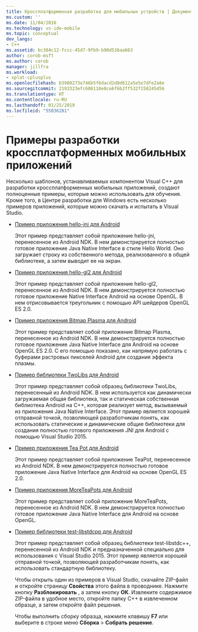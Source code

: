 ```yaml
---
title: Кроссплатформенная разработка для мобильных устройств | Документы Майкрософт
ms.custom: ''
ms.date: 11/04/2016
ms.technology: vs-ide-mobile
ms.topic: conceptual
dev_langs:
- C++
ms.assetid: bc384c12-fccc-45d7-9fb9-b90d536aa663
author: corob-msft
ms.author: corob
manager: jillfra
ms.workload:
- xplat-cplusplus
ms.openlocfilehash: b3980273e746b5f6dacd2d8d612a5e5e7dfe2a8e
ms.sourcegitcommit: 2193323efc608118e0ce6f6b2ff532f158245d56
ms.translationtype: HT
ms.contentlocale: ru-RU
ms.lasthandoff: 01/25/2019
ms.locfileid: "55036281"
---
```

# <a name="cross-platform-mobile-development-examples"></a>Примеры разработки кроссплатформенных мобильных приложений
Несколько шаблонов, устанавливаемых компонентом Visual C++ для разработки кроссплатформенных мобильных приложений, создают полноценные примеры, которые можно использовать для обучения. Кроме того, в Центре разработки для Windows есть несколько примеров приложений, которые можно скачать и испытать в Visual Studio.

- [Пример приложения hello-jni для Android](https://code.msdn.microsoft.com/hello-jni-Android-790ab73d)

   Этот пример представляет собой приложение hello-jni, перенесенное из Android NDK. В нем демонстрируется полностью готовое приложение Java Native Interface в стиле Hello World. Оно загружает строку из собственного метода, реализованного в общей библиотеке, а затем выводит ее на экран.

- [Пример приложения hello-gl2 для Android](https://code.msdn.microsoft.com/hello-gl2-Android-3b61896c)

   Этот пример представляет собой приложение hello-gl2, перенесенное из Android NDK. В нем демонстрируется полностью готовое приложение Native Interface Android на основе OpenGL. В нем отрисовывается треугольник с помощью API шейдеров OpenGL ES 2.0.

- [Пример приложения Bitmap Plasma для Android](https://code.msdn.microsoft.com/Bitmap-Plasma-Android-77ae296a)

   Этот пример представляет собой приложение Bitmap Plasma, перенесенное из Android NDK. В нем демонстрируется полностью готовое приложение Java Native Interface для Android на основе OpenGL ES 2.0. С его помощью показано, как напрямую работать с буферами растровых пикселей Android для создания эффекта плазмы.

- [Пример библиотеки TwoLibs для Android](https://code.msdn.microsoft.com/TwoLibs-Android-Library-6396e5c4)

   Этот пример представляет собой образец библиотеки TwoLibs, перенесенный из Android NDK. В нем используется как динамически загружаемая общая библиотека, так и статическая собственная библиотека Android на C++, которая реализует метод, вызываемый из приложения Java Native Interface. Этот пример является хорошей отправной точкой, позволяющей разработчикам понять, как использовать статические и динамические общие библиотеки для создания полностью готового приложения JNI для Android с помощью Visual Studio 2015.

- [Пример приложения Tea Pot для Android](https://code.msdn.microsoft.com/Tea-Pot-Android-Application-e7c05d73)

   Этот пример представляет собой приложение TeaPot, перенесенное из Android NDK. В нем демонстрируется полностью готовое приложение Java Native Interface для Android на основе OpenGL ES 2.0.

- [Пример приложения MoreTeaPots для Android](https://code.msdn.microsoft.com/MoreTeaPots-Android-a9bd8549)

   Этот пример представляет собой приложение MoreTeaPots, перенесенное из Android NDK. В нем демонстрируется полностью готовое приложение Java Native Interface для Android на основе OpenGL.

- [Пример библиотеки test-libstdcpp для Android](https://code.msdn.microsoft.com/test-libstdcpp-Android-00b548f5)

   Этот пример представляет собой образец библиотеки test-libstdc++, перенесенной из Android NDK и предназначенной специально для использования с Visual Studio 2015. Этот пример является хорошей отправной точкой, позволяющей разработчикам понять, как использовать стандартную библиотеку.

  Чтобы открыть один из примеров в Visual Studio, скачайте ZIP-файл и откройте страницу **Свойства** этого файла в проводнике. Нажмите кнопку **Разблокировать** , а затем кнопку **ОК**. Извлеките содержимое ZIP-файла в удобное место, откройте папку C++ в извлеченном образце, а затем откройте файл решения.

  Чтобы выполнить сборку образца, нажмите клавишу **F7** или выберите в строке меню **Сборка** > **Собрать решение**.